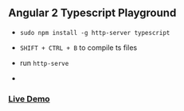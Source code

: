 ## Angular 2 Typescript Playground

* `sudo npm install -g http-server typescript`

* `SHIFT + CTRL + B` to compile ts files

* run `http-serve`
* 

### [Live Demo](http://andresaraujo.github.io/ng2_ts_playground/)
